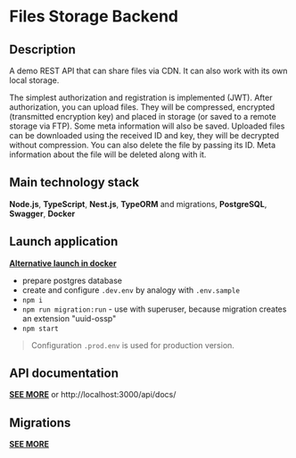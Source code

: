 # Files Storage Backend

## Description
A demo REST API that can share files via CDN. It can also work with its own local storage.

The simplest authorization and registration is implemented (JWT). After authorization, you can upload files. They will be compressed, encrypted (transmitted encryption key) and placed in storage (or saved to a remote storage via FTP). Some meta information will also be saved. Uploaded files can be downloaded using the received ID and key, they will be decrypted without compression.
You can also delete the file by passing its ID. Meta information about the file will be deleted along with it.

## Main technology stack
**Node.js**, **TypeScript**, **Nest.js**, **TypeORM** and migrations, **PostgreSQL**, **Swagger**, **Docker**

## Launch application
**[Alternative launch in docker](https://github.com/Elaboro/Files-Storage-Backend/blob/master/docs/docker.md)**

- prepare postgres database
- create and configure `.dev.env` by analogy with `.env.sample`
- `npm i`
- `npm run migration:run` - use with superuser, because migration creates an extension "uuid-ossp"
- `npm start`

> Configuration `.prod.env` is used for production version.

## API documentation
**[SEE MORE](https://github.com/Elaboro/Files-Storage-Backend/blob/master/docs/api.md)** or http://localhost:3000/api/docs/

## Migrations
**[SEE MORE](https://github.com/Elaboro/Files-Storage-Backend/blob/master/docs/migrations.md)**